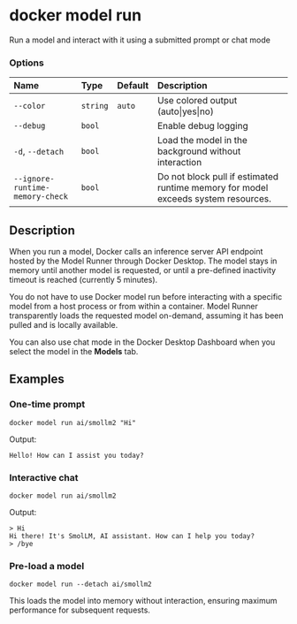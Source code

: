 # docker model run

<!---MARKER_GEN_START-->
Run a model and interact with it using a submitted prompt or chat mode

### Options

| Name                            | Type     | Default | Description                                                                       |
|:--------------------------------|:---------|:--------|:----------------------------------------------------------------------------------|
| `--color`                       | `string` | `auto`  | Use colored output (auto\|yes\|no)                                                |
| `--debug`                       | `bool`   |         | Enable debug logging                                                              |
| `-d`, `--detach`                | `bool`   |         | Load the model in the background without interaction                              |
| `--ignore-runtime-memory-check` | `bool`   |         | Do not block pull if estimated runtime memory for model exceeds system resources. |


<!---MARKER_GEN_END-->

## Description

When you run a model, Docker calls an inference server API endpoint hosted by the Model Runner through Docker Desktop. The model stays in memory until another model is requested, or until a pre-defined inactivity timeout is reached (currently 5 minutes).

You do not have to use Docker model run before interacting with a specific model from a host process or from within a container. Model Runner transparently loads the requested model on-demand, assuming it has been pulled and is locally available.

You can also use chat mode in the Docker Desktop Dashboard when you select the model in the **Models** tab.

## Examples

### One-time prompt

```console
docker model run ai/smollm2 "Hi"
```

Output:

```console
Hello! How can I assist you today?
```

### Interactive chat

```console
docker model run ai/smollm2
```

Output:

```console
> Hi
Hi there! It's SmolLM, AI assistant. How can I help you today?
> /bye
```

### Pre-load a model

```console
docker model run --detach ai/smollm2
```

This loads the model into memory without interaction, ensuring maximum performance for subsequent requests.
